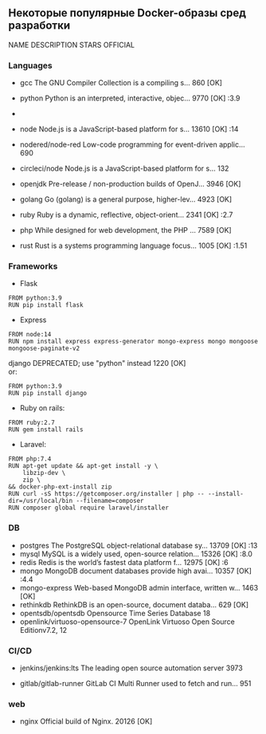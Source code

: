 ## Некоторые популярные Docker-образы сред разработки

NAME                      DESCRIPTION                                     STARS     OFFICIAL

### Languages

- gcc                       The GNU Compiler Collection is a compiling s…   860       [OK]

- python                    Python is an interpreted, interactive, objec…   9770      [OK]    :3.9
- 
- node                      Node.js is a JavaScript-based platform for s…   13610     [OK]    :14
- nodered/node-red          Low-code programming for event-driven applic…   690  
- circleci/node             Node.js is a JavaScript-based platform for s…   132  

- openjdk                   Pre-release / non-production builds of OpenJ…   3946      [OK]

- golang                    Go (golang) is a general purpose, higher-lev…   4923      [OK]

- ruby                      Ruby is a dynamic, reflective, object-orient…   2341      [OK]    :2.7

- php                       While designed for web development, the PHP …   7589      [OK]

- rust                      Rust is a systems programming language focus…   1005      [OK]    :1.51

### Frameworks

* Flask
```
FROM python:3.9
RUN pip install flask
```

* Express
```
FROM node:14
RUN npm install express express-generator mongo-express mongo mongoose mongoose-paginate-v2 
```

django                    DEPRECATED; use "python" instead                1220      [OK]
<br>or:
```
FROM python:3.9
RUN pip install django
```

* Ruby on rails:
```
FROM ruby:2.7
RUN gem install rails
```

* Laravel:
```
FROM php:7.4
RUN apt-get update && apt-get install -y \
    libzip-dev \
    zip \
&& docker-php-ext-install zip
RUN curl -sS https://getcomposer.org/installer | php -- --install-dir=/usr/local/bin --filename=composer
RUN composer global require laravel/installer
```

### DB

* postgres                  The PostgreSQL object-relational database sy…   13709     [OK]    :13
* mysql                     MySQL is a widely used, open-source relation…   15326     [OK]    :8.0
* redis                     Redis is the world’s fastest data platform f…   12975     [OK]    :6
* mongo                     MongoDB document databases provide high avai…   10357     [OK]    :4.4  
* mongo-express             Web-based MongoDB admin interface, written w…   1463      [OK]
* rethinkdb                 RethinkDB is an open-source, document databa…   629       [OK]
* opentsdb/opentsdb         Opensource Time Series Database                 18 
* openlink/virtuoso-opensource-7 OpenLink Virtuoso Open Source Editionv7.2, 12 

### CI/CD

* jenkins/jenkins:lts       The leading open source automation server       3973 

* gitlab/gitlab-runner      GitLab CI Multi Runner used to fetch and run…   951

### web

* nginx                     Official build of Nginx.                        20126     [OK]   